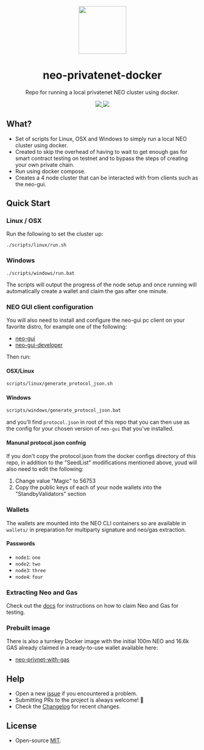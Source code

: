 
<p align="center">
  <img 
    src="http://res.cloudinary.com/vidsy/image/upload/v1503160820/CoZ_Icon_DARKBLUE_200x178px_oq0gxm.png" 
    width="125px"
  >
</p>

<h1 align="center">neo-privatenet-docker</h1>

<p align="center">
  Repo for running a local privatenet NEO cluster using docker.
</p>

<p align="center">
  <a href="https://github.com/stevenjack/neo-privatenet-docker/releases">
    <img src="https://img.shields.io/github/tag/stevenjack/neo-privatenet-docker.svg?style=flat">
  </a>
  <a href="https://circleci.com/gh/stevenjack/neo-privatenet-docker/tree/master">
    <img src="https://circleci.com/gh/stevenjack/neo-privatenet-docker/tree/master.svg?style=shield">
  </a>
</p>

## What?

- Set of scripts for Linux, OSX and Windows to simply run a local NEO cluster using docker.
- Created to skip the overhead of having to wait to get enough gas for smart contract testing on testnet and to bypass the steps of creating your own private chain.
- Run using docker compose.
- Creates a 4 node cluster that can be interacted with from clients such as the neo-gui.

## Quick Start

### Linux / OSX

Run the following to set the cluster up:

```
./scripts/linux/run.sh
```

### Windows

```
./scripts/windows/run.bat
```

The scripts will output the progress of the node setup and once running will automatically create a wallet and claim the gas after one minute. 

### NEO GUI client configuration

You will also need to install and configure the neo-gui pc client on your favorite distro, for example one of the following:

* [neo-gui](https://github.com/neo-project/neo-gui)
* [neo-gui-developer](https://github.com/CityOfZion/neo-gui-developer)

Then run:

#### OSX/Linux

```bash
scripts/linux/generate_protocol_json.sh
```

#### Windows

```bat
scripts/windows/generate_protocol_json.bat
```

and you'll find `protocol.json` in root of this repo that you can then use as the config for your chosen version of `neo-gui` that you've installed.

#### Manunal protocol.json confnig

If you don't copy the protocol.json from the docker configs directory of this repo, in addition to the "SeedList" modifications mentioned above, youd will also need to edit the following:

1. Change value "Magic" to 56753
2. Copy the public keys of each of your node wallets into the "StandbyValidators" section

### Wallets

The wallets are mounted into the NEO CLI containers so are available in `wallets/` in preparation for multiparty signature and neo/gas extraction.

#### Passwords

  * `node1`: `one`
  * `node2`: `two`
  * `node3`: `three`
  * `node4`: `four`

### Extracting Neo and Gas

Check out the [docs](http://docs.neo.org/en-us/node/private-chain.html) for instructions on how to claim Neo and Gas for testing.

### Prebuilt image

There is also a turnkey Docker image with the initial 100m NEO and 16.6k GAS already claimed in a ready-to-use wallet available here: 

* [neo-privnet-with-gas](https://hub.docker.com/r/metachris/neo-privnet-with-gas/)


## Help

- Open a new [issue](https://github.com/stevenjack/neo-privatenet-docker/issues/new) if you encountered a problem.
- Submitting PRs to the project is always welcome! 🎉
- Check the [Changelog](https://github.com/stevenjack/neo-privatenet-docker/blob/master/CHANGELOG.md) for recent changes.

## License

- Open-source [MIT](https://github.com/stevenjack/neo-privatenet-docker/blob/master/LICENSE).
